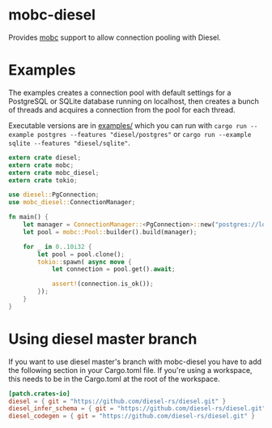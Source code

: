 mobc-diesel
===========

Provides [mobc](https://github.com/FreeReacts/mobc) support to allow connection pooling with Diesel.

Examples
========

The examples creates a connection pool with default settings for a PostgreSQL or
SQLite database running on localhost, then creates a bunch of threads and
acquires a connection from the pool for each thread.

Executable versions are in [examples/](examples/) which you can run with
`cargo run --example postgres --features "diesel/postgres"` or
`cargo run --example sqlite --features "diesel/sqlite"`.


```rust
extern crate diesel;
extern crate mobc;
extern crate mobc_diesel;
extern crate tokio;

use diesel::PgConnection;
use mobc_diesel::ConnectionManager;

fn main() {
    let manager = ConnectionManager::<PgConnection>::new("postgres://localhost/");
    let pool = mobc::Pool::builder().build(manager);

    for _ in 0..10i32 {
        let pool = pool.clone();
        tokio::spawn( async move {
            let connection = pool.get().await;

            assert!(connection.is_ok());
        });
    }
}
```

Using diesel master branch
============================

If you want to use diesel master's branch with mobc-diesel you have to add the
following section in your Cargo.toml file. If you're using a workspace, this
needs to be in the Cargo.toml at the root of the workspace.

```toml
[patch.crates-io]
diesel = { git = "https://github.com/diesel-rs/diesel.git" }
diesel_infer_schema = { git = "https://github.com/diesel-rs/diesel.git" }
diesel_codegen = { git = "https://github.com/diesel-rs/diesel.git" }
```


